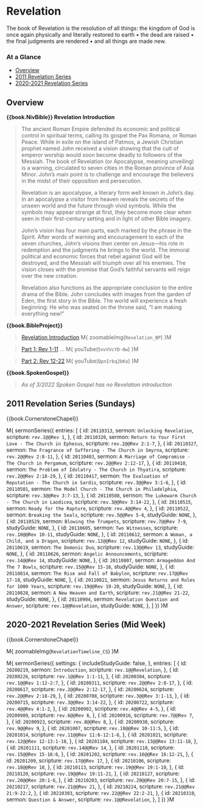 # Revelation

The book of Revelation is the resolution of all things: the kingdom of
God is once again physically and literally restored to earth &bull;
the dead are raised &bull; the final judgments are rendered &bull; and
all things are made new.


### At a Glance

- [Overview](#overview)
- [2011 Revelation Series](#2011-revelation-series-sundays)
- [2020-2021 Revelation Series](#2020-2021-revelation-series-mid-week)


## Overview


**{{book.NivBible}} Revelation Introduction**

> The ancient Roman Empire defended its economic and political control
> in spiritual terms, calling its gospel the Pax Romana, or Roman
> Peace. While in exile on the island of Patmos, a Jewish Christian
> prophet named John received a vision showing that the cult of emperor
> worship would soon become deadly to followers of the Messiah. The book
> of Revelation (or Apocalypse, meaning unveiling) is a warning,
> circulated to seven cities in the Roman province of Asia Minor. John’s
> main point is to challenge and encourage the believers in the midst of
> their opposition and persecution.
> 
> Revelation is an apocalypse, a literary form well known in John’s
> day. In an apocalypse a visitor from heaven reveals the secrets of the
> unseen world and the future through vivid symbols. While the symbols
> may appear strange at first, they become more clear when seen in their
> first-century setting and in light of other Bible imagery.
> 
> John’s vision has four main parts, each marked by the phrase in the
> Spirit. After words of warning and encouragement to each of the seven
> churches, John’s visions then center on Jesus—his role in redemption
> and the judgments he brings to the world. The immoral political and
> economic forces that rebel against God will be destroyed, and the
> Messiah will triumph over all his enemies. The vision closes with the
> promise that God’s faithful servants will reign over the new creation.
> 
> Revelation also functions as the appropriate conclusion to the entire
> drama of the Bible. John concludes with images from the garden of
> Eden, the first story in the Bible. The world will experience a fresh
> beginning: He who was seated on the throne said, “I am making
> everything new!”


**{{book.BibleProject}}**

> [Revelation Introduction](https://bibleproject.com/explore/video/revelation/)
M{ zoomableImg(`Revelation_BP`) }M

> [Part 1: Rev 1-11](https://bibleproject.com/explore/video/revelation-1-11/) ...
M{ youTube(`5nvVVcYD-0w`) }M

> [Part 2: Rev 12-22](https://bibleproject.com/explore/video/revelation-12-22/)
M{ youTube(`QpnIrbq2bKo`) }M


<!-- NOTE:  layout for "cell phone" responsive show/hide -->

**{{book.SpokenGospel}}**

> _As of 3/2022 Spoken Gospel has no Revelation introduction_


## 2011 Revelation Series (Sundays)

{{book.CornerstoneChapel}}

M{ sermonSeries({
  entries: [
    { id: `20110313`, sermon: `Unlocking Revelation`,                                scripture: `rev.1@@Rev 1`,       },
    { id: `20110320`, sermon: `Return to Your First Love - The Church in Ephesus`,   scripture: `rev.2@@Rev 2:1-7`,   },
    { id: `20110327`, sermon: `The Fragrance of Suffering - The Church in Smyrna`,   scripture: `rev.2@@Rev 2:8-11`,  },
    { id: `20110403`, sermon: `A Marriage of Compromise - The Church in Pergamum`,   scripture: `rev.2@@Rev 2:12-17`, },
    { id: `20110410`, sermon: `The Problem of Idolatry - The Church in Thyatira`,    scripture: `rev.2@@Rev 2:18-29`, },
    { id: `20110417`, sermon: `The Evaluation of Reputation - The Church in Sardis`, scripture: `rev.3@@Rev 3:1-6`,   },
    { id: `20110501`, sermon: `The Model Church - The Church in Philadelphia`,       scripture: `rev.3@@Rev 3:7-13`,  },
    { id: `20110508`, sermon: `The Lukewarm Church - The Church in Laodicea`,        scripture: `rev.3@@Rev 3:14-22`, },
    { id: `20110515`, sermon: `Ready for the Rapture`,                               scripture: `rev.4@@Rev 4`,       },
    { id: `20110522`, sermon: `Breaking the Seals`,                                  scripture: `rev.5@@Rev 5-6`,     studyGuide: `NONE`, },
    { id: `20110529`, sermon: `Blowing the Trumpets`,                                scripture: `rev.7@@Rev 7-9`,     studyGuide: `NONE`, },
    { id: `20110605`, sermon: `Two Witnesses`,                                       scripture: `rev.10@@Rev 10-11`,  studyGuide: `NONE`, },
    { id: `20110612`, sermon: `A Woman, a Child, and a Dragon`,                      scripture: `rev.12@@Rev 12`,     studyGuide: `NONE`, },
    { id: `20110619`, sermon: `The Demonic Duo`,                                     scripture: `rev.13@@Rev 13`,     studyGuide: `NONE`, },
    { id: `20110626`, sermon: `Angelic Announcements`,                               scripture: `rev.14@@Rev 14`,     studyGuide: `NONE`, },
    { id: `20110807`, sermon: `Armageddon And The 7 Bowls`,                          scripture: `rev.15@@Rev 15-16`,  studyGuide: `NONE`, },
    { id: `20110814`, sermon: `The Rise and Fall of Babylon`,                        scripture: `rev.17@@Rev 17-18`,  studyGuide: `NONE`, },
    { id: `20110821`, sermon: `Jesus Returns and Rules for 1000 Years`,              scripture: `rev.19@@Rev 19-20`,  studyGuide: `NONE`, },
    { id: `20110828`, sermon: `A New Heaven and Earth`,                              scripture: `rev.21@@Rev 21-22`,  studyGuide: `NONE`, },
    { id: `20110904`, sermon: `Revelation Question and Answer`,                      scripture: `rev.1@@Revelation`,  studyGuide: `NONE`, },
  ]
}) }M


## 2020-2021 Revelation Series (Mid Week)

{{book.CornerstoneChapel}}

M{ zoomableImg(`RevelationTimeline_CS`) }M

M{ sermonSeries({
  settings: {
    includeStudyGuide: false,
  },
  entries: [
    { id: `20200219`, sermon: `Introduction`,      scripture: `rev.1@@Revelation`,       },
    { id: `20200226`,                              scripture: `rev.1@@Rev 1:1-11`,       },
    { id: `20200304`,                              scripture: `rev.1@@Rev 1:12-2:7`,     },
    { id: `20200311`,                              scripture: `rev.2@@Rev 2:8-17`,       },
    { id: `20200617`,                              scripture: `rev.2@@Rev 2:12-17`,      },
    { id: `20200624`,                              scripture: `rev.2@@Rev 2:18-29`,      },
    { id: `20200708`,                              scripture: `rev.3@@Rev 3:1-13`,       },
    { id: `20200715`,                              scripture: `rev.3@@Rev 3:14-22`,      },
    { id: `20200722`,                              scripture: `rev.4@@Rev 4:1-2`,        },
    { id: `20200902`,                              scripture: `rev.4@@Rev 4-5`,          },
    { id: `20200909`,                              scripture: `rev.6@@Rev 6`,            },
    { id: `20200916`,                              scripture: `rev.7@@Rev 7`,            },
    { id: `20200923`,                              scripture: `rev.8@@Rev 8`,            },
    { id: `20200930`,                              scripture: `rev.9@@Rev 9`,            },
    { id: `20201007`,                              scripture: `rev.10@@Rev 10-11:5`,     },
    { id: `20201014`,                              scripture: `rev.11@@Rev 11:6-12:1-6`, },
    { id: `20201021`,                              scripture: `rev.12@@Rev 12-13:1-10`,  },
    { id: `20201104`,                              scripture: `rev.13@@Rev 13:11-18`,    },
    { id: `20201111`,                              scripture: `rev.14@@Rev 14`,          },
    { id: `20201118`,                              scripture: `rev.15@@Rev 15-16:6`,     },
    { id: `20201202`,                              scripture: `rev.16@@Rev 16:12-21`,    },
    { id: `20201209`,                              scripture: `rev.17@@Rev 17`,          },
    { id: `20210106`,                              scripture: `rev.18@@Rev 18`,          },
    { id: `20210113`,                              scripture: `rev.19@@Rev 19:1-10`,     },
    { id: `20210120`,                              scripture: `rev.19@@Rev 19:11-21`,    },
    { id: `20210127`,                              scripture: `rev.20@@Rev 20:1-6`,      },
    { id: `20210203`,                              scripture: `rev.20@@Rev 20:7-15`,     },
    { id: `20210217`,                              scripture: `rev.21@@Rev 21`,          },
    { id: `20210224`,                              scripture: `rev.21@@Rev 21:9-22:2`,   },
    { id: `20210303`,                              scripture: `rev.22@@Rev 22:2-21`,     },
    { id: `20210310`, sermon: `Question & Answer`, scripture: `rev.1@@Revelation`,       },
  ]
}) }M
